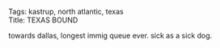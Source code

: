 Tags: kastrup, north atlantic, texas  
Title: TEXAS BOUND  
  
towards dallas, longest immig queue ever. sick as a sick dog.  
